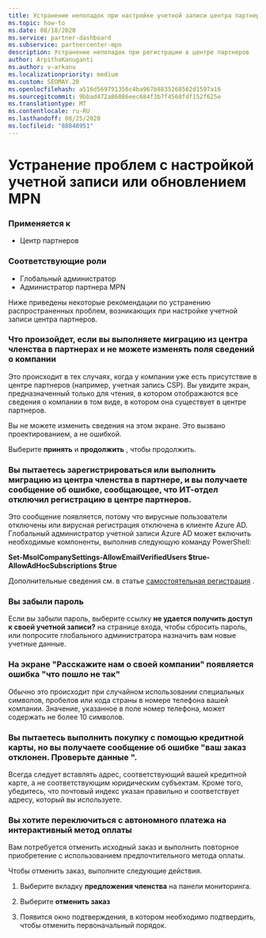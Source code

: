 ```yaml
---
title: Устранение неполадок при настройке учетной записи центра партнеров или проблем с продлением MPN
ms.topic: how-to
ms.date: 08/18/2020
ms.service: partner-dashboard
ms.subservice: partnercenter-mpn
description: Устранение неполадок при регистрации в центре партнеров
author: ArpithaKanuganti
ms.author: v-arkanu
ms.localizationpriority: medium
ms.custom: SEOMAY.20
ms.openlocfilehash: a516d569791356c4ba967b8835268562d1597a16
ms.sourcegitcommit: 9bbad472a86086eec684f3b7f4568fdf152f625e
ms.translationtype: MT
ms.contentlocale: ru-RU
ms.lasthandoff: 08/25/2020
ms.locfileid: "88848951"
---
```

# <a name="troubleshoot-account-setup-or-mpn-renewal-issues"></a>Устранение проблем с настройкой учетной записи или обновлением MPN

### <a name="applies-to"></a>Применяется к

- Центр партнеров
 
### <a name="appropriate-roles"></a>Соответствующие роли

- Глобальный администратор
- Администратор партнера MPN 
 

Ниже приведены некоторые рекомендации по устранению распространенных проблем, возникающих при настройке учетной записи центра партнеров.

### <a name="what-happens-if-you-are-migrating-from-partner-membership-center-and-you-cant-edit-any-company-information-fields"></a>Что произойдет, если вы выполняете миграцию из центра членства в партнерах и не можете изменять поля сведений о компании

Это происходит в тех случаях, когда у компании уже есть присутствие в центре партнеров (например, учетная запись CSP). Вы увидите экран, предназначенный только для чтения, в котором отображаются все сведения о компании в том виде, в котором она существует в центре партнеров.

Вы не можете изменить сведения на этом экране. Это вызвано проектированием, а не ошибкой.

Выберите **принять** и **продолжить** , чтобы продолжить.

### <a name="you-are-trying-to-enroll-or-to-migrate-from-partner-membership-center-and-you-receive-an-error-message-saying-that-the-it-department-has-turned-off-sign-up-for-partner-center"></a>Вы пытаетесь зарегистрироваться или выполнить миграцию из центра членства в партнере, и вы получаете сообщение об ошибке, сообщающее, что ИТ-отдел отключил **регистрацию в центре партнеров**. 

Это сообщение появляется, потому что вирусные пользователи отключены или вирусная регистрация отключена в клиенте Azure AD. Глобальный администратор учетной записи Azure AD может включить необходимые компоненты, выполнив следующую команду PowerShell:

**Set-MsolCompanySettings-AllowEmailVerifiedUsers $true-AllowAdHocSubscriptions $true**

Дополнительные сведения см. в статье [самостоятельная регистрация](https://docs.microsoft.com/azure/active-directory/users-groups-roles/directory-self-service-signup) .

### <a name="you-forgot-your-password"></a>Вы забыли пароль

Если вы забыли пароль, выберите ссылку **не удается получить доступ к своей учетной записи?** на странице входа, чтобы сбросить пароль, или попросите глобального администратора назначить вам новые учетные данные.

### <a name="on-the-tell-us-about-your-company-screen-you-receive-a-something-went-wrong-error"></a>На экране "Расскажите нам о своей компании" появляется ошибка "что пошло не так"

Обычно это происходит при случайном использовании специальных символов, пробелов или кода страны в номере телефона вашей компании. Значение, указанное в поле номер телефона, может содержать не более 10 символов.

### <a name="you-are-trying-to-complete-the-purchase-via-credit-card-but-you-are-receiving-an-error-message-stating-that-your-order-was-declined-please-verify-your-information"></a>Вы пытаетесь выполнить покупку с помощью кредитной карты, но вы получаете сообщение об ошибке "ваш заказ отклонен. Проверьте данные ".

Всегда следует вставлять адрес, соответствующий вашей кредитной карте, а не соответствующим юридическим субъектам. Кроме того, убедитесь, что почтовый индекс указан правильно и соответствует адресу, который вы используете.

### <a name="you-want-to-switch-from-offline-payment-to-online-payment-method"></a>Вы хотите переключиться с автономного платежа на интерактивный метод оплаты 

Вам потребуется отменить исходный заказ и выполнить повторное приобретение с использованием предпочтительного метода оплаты.

Чтобы отменить заказ, выполните следующие действия.

1. Выберите вкладку **предложения членства** на панели мониторинга.

2. Выберите **отменить заказ**

3. Появится окно подтверждения, в котором необходимо подтвердить, чтобы отменить первоначальный порядок.
